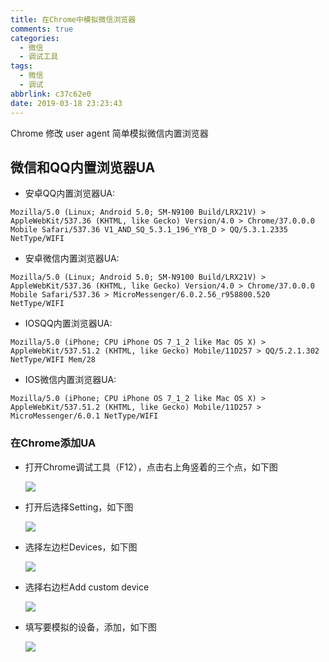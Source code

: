 ```yaml
---
title: 在Chrome中模拟微信浏览器
comments: true
categories:
  - 微信
  - 调试工具
tags:
  - 微信
  - 调试
abbrlink: c37c62e0
date: 2019-03-18 23:23:43
---
```


Chrome 修改 user agent 简单模拟微信内置浏览器

## 微信和QQ内置浏览器UA

- 安卓QQ内置浏览器UA:

```
Mozilla/5.0 (Linux; Android 5.0; SM-N9100 Build/LRX21V) > AppleWebKit/537.36 (KHTML, like Gecko) Version/4.0 > Chrome/37.0.0.0 Mobile Safari/537.36 V1_AND_SQ_5.3.1_196_YYB_D > QQ/5.3.1.2335 NetType/WIFI
```

- 安卓微信内置浏览器UA:

```
Mozilla/5.0 (Linux; Android 5.0; SM-N9100 Build/LRX21V) > AppleWebKit/537.36 (KHTML, like Gecko) Version/4.0 > Chrome/37.0.0.0 Mobile Safari/537.36 > MicroMessenger/6.0.2.56_r958800.520 NetType/WIFI
```

- IOSQQ内置浏览器UA:
```
Mozilla/5.0 (iPhone; CPU iPhone OS 7_1_2 like Mac OS X) > AppleWebKit/537.51.2 (KHTML, like Gecko) Mobile/11D257 > QQ/5.2.1.302 NetType/WIFI Mem/28
```

- IOS微信内置浏览器UA:
```
Mozilla/5.0 (iPhone; CPU iPhone OS 7_1_2 like Mac OS X) > AppleWebKit/537.51.2 (KHTML, like Gecko) Mobile/11D257 > MicroMessenger/6.0.1 NetType/WIFI
```

### 在Chrome添加UA

- 打开Chrome调试工具（F12），点击右上角竖着的三个点，如下图

  ![](http://ww3.sinaimg.cn/large/6aedb651gw1fazm90jatmj20bc09ggof.jpg)

- 打开后选择Setting，如下图

  ![](http://ww1.sinaimg.cn/large/6aedb651gw1fazma2xwtqj206n06ewew.jpg)

- 选择左边栏Devices，如下图

  ![](http://ww2.sinaimg.cn/large/6aedb651gw1fazmcukbx4j20b30a4752.jpg)
  
- 选择右边栏Add custom device

  ![](http://ww2.sinaimg.cn/large/6aedb651gw1fazmcukbx4j20b30a4752.jpg)
  
- 填写要模拟的设备，添加，如下图

  ![](http://ww4.sinaimg.cn/large/6aedb651gw1fazmhu5yg4j20br06v74o.jpg)